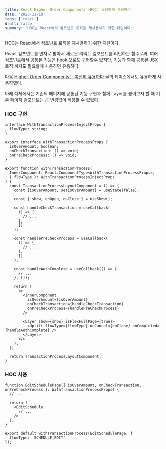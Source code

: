 ```yaml
---
title: React Higher-Order Components (HOC) 유용하게 사용하기
date: '2023-11-18'
tags: ['react']
draft: false
summary: 'HOC는 React에서 컴포넌트 로직을 재사용하기 위한 패턴이다.'
---
```


HOC는 React에서 컴포넌트 로직을 재사용하기 위한 패턴이다.

React 컴포넌트를 인자로 받아서 새로운 리액트 컴포넌트를 리턴하는 함수로써, 여러 컴포넌트에서 공통된 기능은 hook 으로도 구현할수 있지만, 기능과 함께 공통된 JSX 로직 까지도 필요할때 사용하면 유용하다.

다음 [Higher-Order Components는 여전히 유용하다](https://blog.hwahae.co.kr/all/tech/11631) 글의 케이스에서도 유용하게 사용하였다.

아래 예제에서는 기존의 페이지에 공통된 기능 구현과 함께 Layer를 붙이고자 할 때 기존 페이지 컴포넌트는 큰 변경없이 적용할 수 있었다.

### HOC 구현

```tsx
interface WithTransactionProcessInjectProps {
  flowType: string;
}

export interface WithTransactionProcessProps {
  isOverAmount: boolean;
  onCheckTransaction: () => void;
  onPreCheckProcess: () => void;
}

export function withTransactionProcess(
  InnerComponent: React.ComponentType<WithTransactionProcessProps>,
  { flowType }: WithTransactionProcessInjectProps
) {
  const TransactionProcessLayoutComponent = () => {
    const [isOverAmount, setIsOverAmount] = useState(false);

    const { show, onOpen, onClose } = useShow();

    const handleCheckTransaction = useCallback(
      () => {
        // ...
      },
      []
    );

    const handlePreCheckProcess = useCallback(
      () => {
        // ...
      },
      []
    );

    const handleAuthComplete = useCallback(() => {
      // ...
    }, []);

    return (
      <>
        <InnerComponent
          isOverAmount={isOverAmount}
          onCheckTransaction={handleCheckTransaction}
          onPreCheckProcess={handlePreCheckProcess}
        />

        <Layer show={show} isFlexFullPage={true}>
          <Uplift flowType={flowType} onCancel={onClose} onCompleted={handleAuthComplete} />
        </Layer>
      </>
    );
  };

  return TransactionProcessLayoutComponent;
}

```

### HOC 사용

```tsx
function EditSchedulePage({ isOverAmount, onCheckTransaction, onPreCheckProcess }: WithTransactionProcessProps) {
  // ...

  return (
    <EditSchedule
      // ...
    />
  );
}

export default withTransactionProcess(EditSchedulePage, {
  flowType: 'SCHEDULE_EDIT'
});
```
